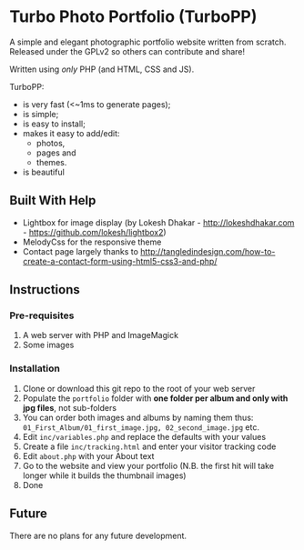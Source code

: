 # Turbo Photo Portfolio (TurboPP)

A simple and elegant photographic portfolio website written from scratch.
Released under the GPLv2 so others can contribute and share!

Written using _only_ PHP (and HTML, CSS and JS).

TurboPP:

- is very fast (<~1ms to generate pages);
- is simple;
- is easy to install;
- makes it easy to add/edit:
  - photos,
  - pages and
  - themes.
- is beautiful

## Built With Help

- Lightbox for image display (by Lokesh Dhakar - http://lokeshdhakar.com - https://github.com/lokesh/lightbox2)
- MelodyCss for the responsive theme
- Contact page largely thanks to http://tangledindesign.com/how-to-create-a-contact-form-using-html5-css3-and-php/

## Instructions

### Pre-requisites

1. A web server with PHP and ImageMagick
2. Some images

### Installation

1. Clone or download this git repo to the root of your web server
2. Populate the `portfolio` folder with <strong>one folder per album and only with jpg files</strong>, not sub-folders
3. You can order both images and albums by naming them thus: `01_First_Album/01_first_image.jpg, 02_second_image.jpg` etc.
4. Edit `inc/variables.php` and replace the defaults with your values
5. Create a file `inc/tracking.html` and enter your visitor tracking code
6. Edit `about.php` with your About text
7. Go to the website and view your portfolio (N.B. the first hit will take longer while it builds the thumbnail images)
8. Done

## Future

There are no plans for any future development.

